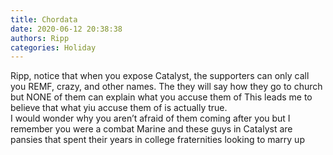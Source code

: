 ```yaml
---
title: Chordata
date: 2020-06-12 20:38:38
authors: Ripp
categories: Holiday
---
```


 Ripp, notice that when you expose Catalyst, the supporters can only call you REMF, crazy, and other names.  The they will say how they go to church but NONE of them can explain what you accuse them of
This leads me to believe that what yiu accuse them of is actually true.   
I would wonder why you aren’t afraid of them coming after you but  I remember you were a combat Marine and these guys in Catalyst are pansies that spent their years in college fraternities looking to marry up